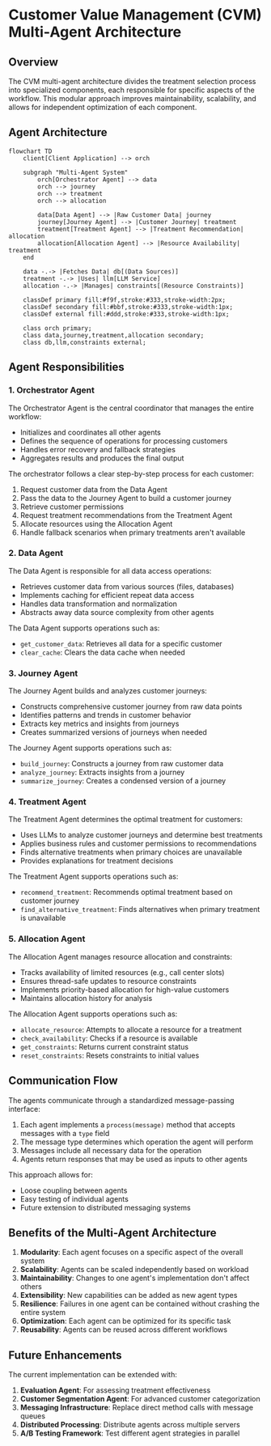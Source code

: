 # Customer Value Management (CVM) Multi-Agent Architecture

## Overview

The CVM multi-agent architecture divides the treatment selection process into specialized components, each responsible for specific aspects of the workflow. This modular approach improves maintainability, scalability, and allows for independent optimization of each component.

## Agent Architecture

```mermaid
flowchart TD
    client[Client Application] --> orch
    
    subgraph "Multi-Agent System"
        orch[Orchestrator Agent] --> data
        orch --> journey
        orch --> treatment
        orch --> allocation
        
        data[Data Agent] --> |Raw Customer Data| journey
        journey[Journey Agent] --> |Customer Journey| treatment
        treatment[Treatment Agent] --> |Treatment Recommendation| allocation
        allocation[Allocation Agent] --> |Resource Availability| treatment
    end
    
    data -.-> |Fetches Data| db[(Data Sources)]
    treatment -.-> |Uses| llm[LLM Service]
    allocation -.-> |Manages| constraints[(Resource Constraints)]
    
    classDef primary fill:#f9f,stroke:#333,stroke-width:2px;
    classDef secondary fill:#bbf,stroke:#333,stroke-width:1px;
    classDef external fill:#ddd,stroke:#333,stroke-width:1px;
    
    class orch primary;
    class data,journey,treatment,allocation secondary;
    class db,llm,constraints external;
```

## Agent Responsibilities

### 1. Orchestrator Agent

The Orchestrator Agent is the central coordinator that manages the entire workflow:

- Initializes and coordinates all other agents
- Defines the sequence of operations for processing customers
- Handles error recovery and fallback strategies
- Aggregates results and produces the final output

The orchestrator follows a clear step-by-step process for each customer:
1. Request customer data from the Data Agent
2. Pass the data to the Journey Agent to build a customer journey
3. Retrieve customer permissions 
4. Request treatment recommendations from the Treatment Agent
5. Allocate resources using the Allocation Agent
6. Handle fallback scenarios when primary treatments aren't available

### 2. Data Agent

The Data Agent is responsible for all data access operations:

- Retrieves customer data from various sources (files, databases)
- Implements caching for efficient repeat data access
- Handles data transformation and normalization
- Abstracts away data source complexity from other agents

The Data Agent supports operations such as:
- `get_customer_data`: Retrieves all data for a specific customer
- `clear_cache`: Clears the data cache when needed

### 3. Journey Agent

The Journey Agent builds and analyzes customer journeys:

- Constructs comprehensive customer journey from raw data points
- Identifies patterns and trends in customer behavior
- Extracts key metrics and insights from journeys
- Creates summarized versions of journeys when needed

The Journey Agent supports operations such as:
- `build_journey`: Constructs a journey from raw customer data
- `analyze_journey`: Extracts insights from a journey
- `summarize_journey`: Creates a condensed version of a journey

### 4. Treatment Agent

The Treatment Agent determines the optimal treatment for customers:

- Uses LLMs to analyze customer journeys and determine best treatments
- Applies business rules and customer permissions to recommendations
- Finds alternative treatments when primary choices are unavailable
- Provides explanations for treatment decisions

The Treatment Agent supports operations such as:
- `recommend_treatment`: Recommends optimal treatment based on customer journey
- `find_alternative_treatment`: Finds alternatives when primary treatment is unavailable

### 5. Allocation Agent

The Allocation Agent manages resource allocation and constraints:

- Tracks availability of limited resources (e.g., call center slots)
- Ensures thread-safe updates to resource constraints
- Implements priority-based allocation for high-value customers
- Maintains allocation history for analysis

The Allocation Agent supports operations such as:
- `allocate_resource`: Attempts to allocate a resource for a treatment
- `check_availability`: Checks if a resource is available
- `get_constraints`: Returns current constraint status
- `reset_constraints`: Resets constraints to initial values

## Communication Flow

The agents communicate through a standardized message-passing interface:

1. Each agent implements a `process(message)` method that accepts messages with a `type` field
2. The message type determines which operation the agent will perform
3. Messages include all necessary data for the operation
4. Agents return responses that may be used as inputs to other agents

This approach allows for:
- Loose coupling between agents
- Easy testing of individual agents
- Future extension to distributed messaging systems

## Benefits of the Multi-Agent Architecture

1. **Modularity**: Each agent focuses on a specific aspect of the overall system
2. **Scalability**: Agents can be scaled independently based on workload
3. **Maintainability**: Changes to one agent's implementation don't affect others
4. **Extensibility**: New capabilities can be added as new agent types
5. **Resilience**: Failures in one agent can be contained without crashing the entire system
6. **Optimization**: Each agent can be optimized for its specific task
7. **Reusability**: Agents can be reused across different workflows

## Future Enhancements

The current implementation can be extended with:

1. **Evaluation Agent**: For assessing treatment effectiveness
2. **Customer Segmentation Agent**: For advanced customer categorization
3. **Messaging Infrastructure**: Replace direct method calls with message queues
4. **Distributed Processing**: Distribute agents across multiple servers
5. **A/B Testing Framework**: Test different agent strategies in parallel 